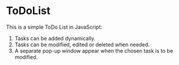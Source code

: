 # ToDoList

This is a simple ToDo List in JavaScript:

1. Tasks can be added dynamically.
2. Tasks can be modified, edited or deleted when needed.
3. A separate pop-up window appear when the chosen task is to be modified.
